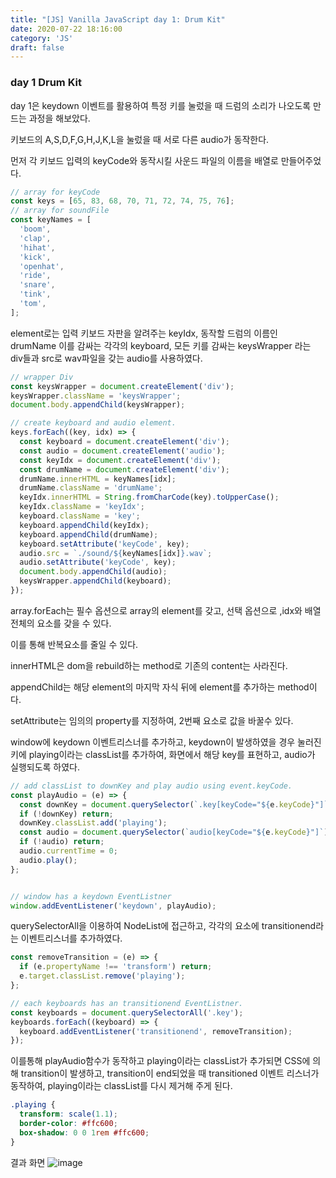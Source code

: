 ```yaml
---
title: "[JS] Vanilla JavaScript day 1: Drum Kit"
date: 2020-07-22 18:16:00
category: 'JS'
draft: false
---
```


### day 1 Drum Kit

day 1은 keydown 이벤트를 활용하여 특정 키를 눌렀을 때 드럼의 소리가 나오도록 만드는 과정을 해보았다.



키보드의 A,S,D,F,G,H,J,K,L을 눌렀을 때 서로 다른 audio가 동작한다.

먼저 각 키보드 입력의 keyCode와 동작시킬 사운드 파일의 이름을 배열로 만들어주었다.
```javascript
// array for keyCode
const keys = [65, 83, 68, 70, 71, 72, 74, 75, 76];
// array for soundFile
const keyNames = [
  'boom',
  'clap',
  'hihat',
  'kick',
  'openhat',
  'ride',
  'snare',
  'tink',
  'tom',
];
```

element로는 입력 키보드 자판을 알려주는 keyIdx, 동작할 드럼의 이름인 drumName
이를 감싸는 각각의 keyboard, 모든 키를 감싸는 keysWrapper 라는 div들과
src로 wav파일을 갖는 audio를 사용하였다.

```javascript
// wrapper Div
const keysWrapper = document.createElement('div');
keysWrapper.className = 'keysWrapper';
document.body.appendChild(keysWrapper);

// create keyboard and audio element.
keys.forEach((key, idx) => {
  const keyboard = document.createElement('div');
  const audio = document.createElement('audio');
  const keyIdx = document.createElement('div');
  const drumName = document.createElement('div');
  drumName.innerHTML = keyNames[idx];
  drumName.className = 'drumName';
  keyIdx.innerHTML = String.fromCharCode(key).toUpperCase();
  keyIdx.className = 'keyIdx';
  keyboard.className = 'key';
  keyboard.appendChild(keyIdx);
  keyboard.appendChild(drumName);
  keyboard.setAttribute('keyCode', key);
  audio.src = `./sound/${keyNames[idx]}.wav`;
  audio.setAttribute('keyCode', key);
  document.body.appendChild(audio);
  keysWrapper.appendChild(keyboard);
});
```
array.forEach는 필수 옵션으로 array의 element를 갖고, 선택 옵션으로 ,idx와 배열 전체의 요소를 갖을 수 있다.

이를 통해 반복요소를 줄일 수 있다.

innerHTML은 dom을 rebuild하는 method로 기존의 content는 사라진다.

appendChild는 해당 element의 마지막 자식 뒤에 element를 추가하는 method이다.

setAttribute는 임의의 property를 지정하여, 2번째 요소로 값을 바꿀수 있다.


window에 keydown 이벤트리스너를 추가하고, keydown이 발생하였을 경우
눌러진 키에 playing이라는 classList를 추가하여, 화면에서 해당 key를 표현하고, audio가 실행되도록 하였다.
```javascript
// add classList to downKey and play audio using event.keyCode.
const playAudio = (e) => {
  const downKey = document.querySelector(`.key[keyCode="${e.keyCode}"]`);
  if (!downKey) return;
  downKey.classList.add('playing');
  const audio = document.querySelector(`audio[keyCode="${e.keyCode}"]`);
  if (!audio) return;
  audio.currentTime = 0;
  audio.play();
};


// window has a keydown EventListner
window.addEventListener('keydown', playAudio);
```

querySelectorAll을 이용하여 NodeList에 접근하고, 각각의 요소에 transitionend라는 이벤트리스너를 추가하였다.

```javascript
const removeTransition = (e) => {
  if (e.propertyName !== 'transform') return;
  e.target.classList.remove('playing');
};

// each keyboards has an transitionend EventListner.
const keyboards = document.querySelectorAll('.key');
keyboards.forEach((keyboard) => {
  keyboard.addEventListener('transitionend', removeTransition);
});
```

이를통해 playAudio함수가 동작하고 playing이라는 classList가 추가되면
CSS에 의해 transition이 발생하고, transition이 end되었을 때 
transitioned 이벤트 리스너가 동작하여, playing이라는 classList를 다시 제거해 
주게 된다.

```CSS
.playing {
  transform: scale(1.1);
  border-color: #ffc600;
  box-shadow: 0 0 1rem #ffc600;
}
```

결과 화면
![image](/image/drumkit.gif)

